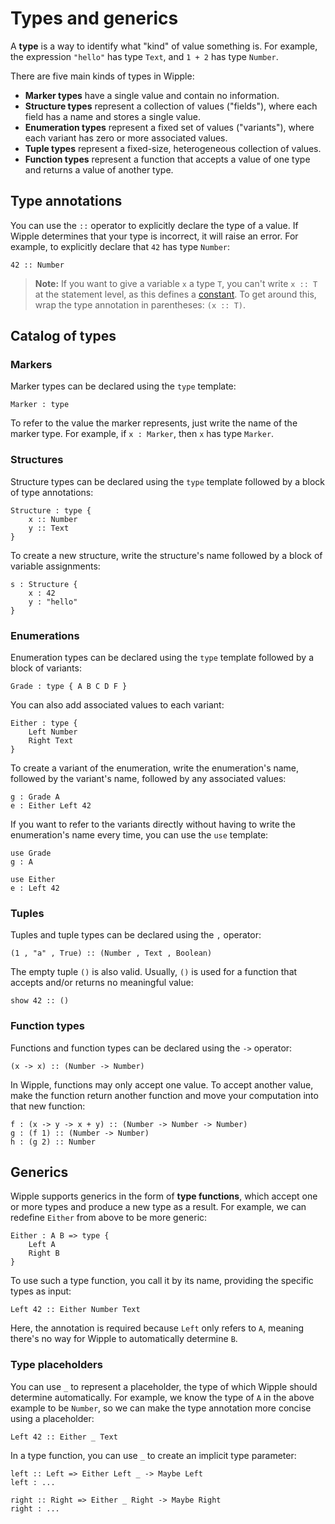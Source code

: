 # Types and generics

A **type** is a way to identify what "kind" of value something is. For example, the expression `"hello"` has type `Text`, and `1 + 2` has type `Number`.

There are five main kinds of types in Wipple:

-   **Marker types** have a single value and contain no information.
-   **Structure types** represent a collection of values ("fields"), where each field has a name and stores a single value.
-   **Enumeration types** represent a fixed set of values ("variants"), where each variant has zero or more associated values.
-   **Tuple types** represent a fixed-size, heterogeneous collection of values.
-   **Function types** represent a function that accepts a value of one type and returns a value of another type.

## Type annotations

You can use the `::` operator to explicitly declare the type of a value. If Wipple determines that your type is incorrect, it will raise an error. For example, to explicitly declare that `42` has type `Number`:

```wipple
42 :: Number
```

> **Note:** If you want to give a variable `x` a type `T`, you can't write `x :: T` at the statement level, as this defines a [constant](03-files-and-constants.html). To get around this, wrap the type annotation in parentheses: `(x :: T)`.

## Catalog of types

### Markers

Marker types can be declared using the `type` template:

```wipple
Marker : type
```

To refer to the value the marker represents, just write the name of the marker type. For example, if `x : Marker`, then `x` has type `Marker`.

### Structures

Structure types can be declared using the `type` template followed by a block of type annotations:

```wipple
Structure : type {
    x :: Number
    y :: Text
}
```

To create a new structure, write the structure's name followed by a block of variable assignments:

```wipple
s : Structure {
    x : 42
    y : "hello"
}
```

### Enumerations

Enumeration types can be declared using the `type` template followed by a block of variants:

```wipple
Grade : type { A B C D F }
```

You can also add associated values to each variant:

```wipple
Either : type {
    Left Number
    Right Text
}
```

To create a variant of the enumeration, write the enumeration's name, followed by the variant's name, followed by any associated values:

```wipple
g : Grade A
e : Either Left 42
```

If you want to refer to the variants directly without having to write the enumeration's name every time, you can use the `use` template:

```wipple
use Grade
g : A

use Either
e : Left 42
```

### Tuples

Tuples and tuple types can be declared using the `,` operator:

```wipple
(1 , "a" , True) :: (Number , Text , Boolean)
```

The empty tuple `()` is also valid. Usually, `()` is used for a function that accepts and/or returns no meaningful value:

```wipple
show 42 :: ()
```

### Function types

Functions and function types can be declared using the `->` operator:

```wipple
(x -> x) :: (Number -> Number)
```

In Wipple, functions may only accept one value. To accept another value, make the function return another function and move your computation into that new function:

```wipple
f : (x -> y -> x + y) :: (Number -> Number -> Number)
g : (f 1) :: (Number -> Number)
h : (g 2) :: Number
```

## Generics

Wipple supports generics in the form of **type functions**, which accept one or more types and produce a new type as a result. For example, we can redefine `Either` from above to be more generic:

```wipple
Either : A B => type {
    Left A
    Right B
}
```

To use such a type function, you call it by its name, providing the specific types as input:

```wipple
Left 42 :: Either Number Text
```

Here, the annotation is required because `Left` only refers to `A`, meaning there's no way for Wipple to automatically determine `B`.

### Type placeholders

You can use `_` to represent a placeholder, the type of which Wipple should determine automatically. For example, we know the type of `A` in the above example to be `Number`, so we can make the type annotation more concise using a placeholder:

```wipple
Left 42 :: Either _ Text
```

In a type function, you can use `_` to create an implicit type parameter:

```wipple
left :: Left => Either Left _ -> Maybe Left
left : ...

right :: Right => Either _ Right -> Maybe Right
right : ...
```
